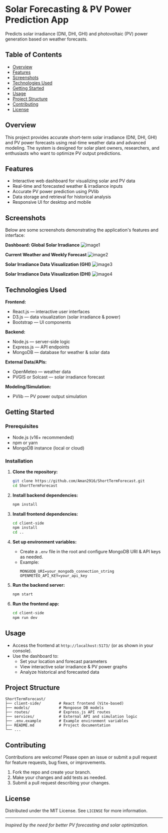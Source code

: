 # Solar Forecasting & PV Power Prediction App

Predicts solar irradiance (DNI, DHI, GHI) and photovoltaic (PV) power generation based on weather forecasts.

## Table of Contents
- [Overview](#overview)
- [Features](#features)
- [Screenshots](#screenshots)
- [Technologies Used](#technologies-used)
- [Getting Started](#getting-started)
- [Usage](#usage)
- [Project Structure](#project-structure)
- [Contributing](#contributing)
- [License](#license)

## Overview

This project provides accurate short-term solar irradiance (DNI, DHI, GHI) and PV power forecasts using real-time weather data and advanced modeling. The system is designed for solar plant owners, researchers, and enthusiasts who want to optimize PV output predictions.

## Features

- Interactive web dashboard for visualizing solar and PV data
- Real-time and forecasted weather & irradiance inputs
- Accurate PV power prediction using PVlib
- Data storage and retrieval for historical analysis
- Responsive UI for desktop and mobile

## Screenshots

Below are some screenshots demonstrating the application's features and interface:

**Dashboard: Global Solar Irradiance**
![image1](image1)

**Current Weather and Weekly Forecast**
![image2](image2)

**Solar Irradiance Data Visualization (GHI)**
![image3](image3)

**Solar Irradiance Data Visualization (DHI)**
![image4](image4)

## Technologies Used

**Frontend:**
- React.js — interactive user interfaces
- D3.js — data visualization (solar irradiance & power)
- Bootstrap — UI components

**Backend:**
- Node.js — server-side logic
- Express.js — API endpoints
- MongoDB — database for weather & solar data

**External Data/APIs:**
- OpenMeteo — weather data
- PVGIS or Solcast — solar irradiance forecast

**Modeling/Simulation:**
- PVlib — PV power output simulation

## Getting Started

### Prerequisites

- Node.js (v16+ recommended)
- npm or yarn
- MongoDB instance (local or cloud)

### Installation

1. **Clone the repository:**
   ```bash
   git clone https://github.com/Aman2916/ShortTermForecast.git
   cd ShortTermForecast
   ```

2. **Install backend dependencies:**
   ```bash
   npm install
   ```

3. **Install frontend dependencies:**
   ```bash
   cd client-side
   npm install
   cd ..
   ```

4. **Set up environment variables:**
   - Create a `.env` file in the root and configure MongoDB URI & API keys as needed.
   - Example:
     ```
     MONGODB_URI=your_mongodb_connection_string
     OPENMETEO_API_KEY=your_api_key
     ```

5. **Run the backend server:**
   ```bash
   npm start
   ```

6. **Run the frontend app:**
   ```bash
   cd client-side
   npm run dev
   ```

## Usage

- Access the frontend at `http://localhost:5173/` (or as shown in your console).
- Use the dashboard to:
  - Set your location and forecast parameters
  - View interactive solar irradiance & PV power graphs
  - Analyze historical and forecasted data

## Project Structure

```
ShortTermForecast/
├── client-side/        # React frontend (Vite-based)
├── models/             # Mongoose DB models
├── routes/             # Express.js API routes
├── services/           # External API and simulation logic
├── .env.example        # Example environment variables
├── README.md           # Project documentation
└── ...
```

## Contributing

Contributions are welcome! Please open an issue or submit a pull request for feature requests, bug fixes, or improvements.

1. Fork the repo and create your branch.
2. Make your changes and add tests as needed.
3. Submit a pull request describing your changes.

## License

Distributed under the MIT License. See `LICENSE` for more information.

---

*Inspired by the need for better PV forecasting and solar optimization.*
